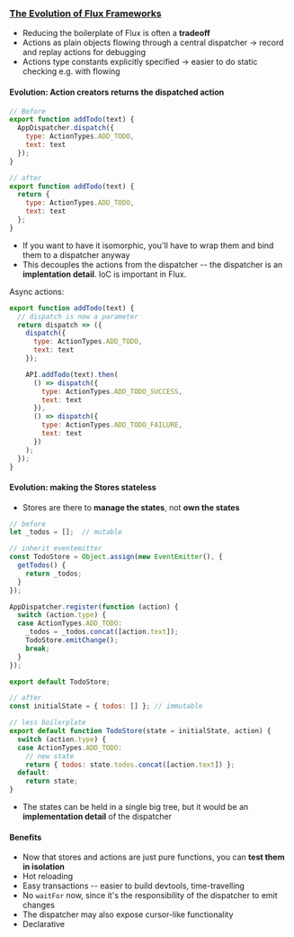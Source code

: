### [The Evolution of Flux Frameworks](https://medium.com/@dan_abramov/the-evolution-of-flux-frameworks-6c16ad26bb31#.u0mbv4juz)

* Reducing the boilerplate of Flux is often a **tradeoff**
* Actions as plain objects flowing through a central dispatcher -> record and replay actions for debugging
* Actions type constants explicitly specified -> easier to do static checking e.g. with flowing

#### Evolution: Action creators returns the dispatched action

```javascript
// Before
export function addTodo(text) {
  AppDispatcher.dispatch({
    type: ActionTypes.ADD_TODO,
    text: text
  });
}

// after
export function addTodo(text) {
  return {
    type: ActionTypes.ADD_TODO,
    text: text
  };
}
```

* If you want to have it isomorphic, you'll have to wrap them and bind them to a dispatcher anyway
* This decouples the actions from the dispatcher -- the dispatcher is an **implentation detail**. IoC is important in Flux.

Async actions:

```javascript
export function addTodo(text) {
  // dispatch is now a parameter
  return dispatch => ({
    dispatch({
      type: ActionTypes.ADD_TODO,
      text: text
    });

    API.addTodo(text).then(
      () => dispatch({
        type: ActionTypes.ADD_TODO_SUCCESS,
        text: text
      }),
      () => dispatch({
        type: ActionTypes.ADD_TODO_FAILURE,
        text: text
      })
    );
  });
}
```

#### Evolution: making the Stores stateless

* Stores are there to **manage the states**, not **own the states**

```javascript
// before
let _todos = [];  // mutable

// inherit eventemitter
const TodoStore = Object.assign(new EventEmitter(), {
  getTodos() {
    return _todos;
  }
});

AppDispatcher.register(function (action) {
  switch (action.type) {
  case ActionTypes.ADD_TODO:
    _todos = _todos.concat([action.text]);
    TodoStore.emitChange();
    break;
  }
});

export default TodoStore;

// after
const initialState = { todos: [] }; // immutable

// less boilerplate
export default function TodoStore(state = initialState, action) {
  switch (action.type) {
  case ActionTypes.ADD_TODO:
    // new state
    return { todos: state.todos.concat([action.text]) };
  default:
    return state;
}
```

* The states can be held in a single big tree, but it would be an **implementation detail** of the dispatcher


#### Benefits

* Now that stores and actions are just pure functions, you can **test them in isolation**
* Hot reloading
* Easy transactions -- easier to build devtools, time-travelling
* No `waitFor` now, since it's the responsibility of the dispatcher to emit changes
* The dispatcher may also expose cursor-like functionality
* Declarative
